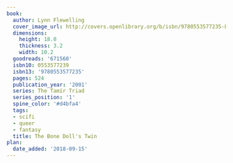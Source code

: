 ```yaml
---
book:
  author: Lynn Flewelling
  cover_image_url: http://covers.openlibrary.org/b/isbn/9780553577235-L.jpg
  dimensions:
    height: 18.0
    thickness: 3.2
    width: 10.2
  goodreads: '671560'
  isbn10: 0553577239
  isbn13: '9780553577235'
  pages: 524
  publication_year: '2001'
  series: The Tamír Triad
  series_position: '1'
  spine_color: '#d4bfa4'
  tags:
  - scifi
  - queer
  - fantasy
  title: The Bone Doll's Twin
plan:
  date_added: '2018-09-15'
---
```

